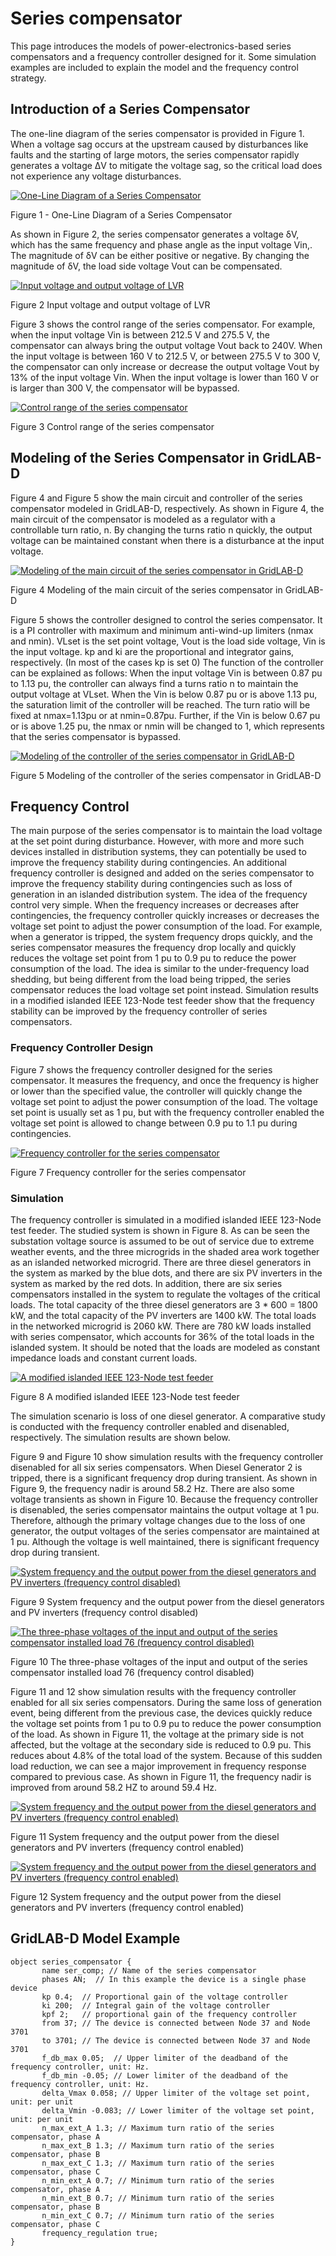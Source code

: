 # Series compensator

This page introduces the models of power-electronics-based series compensators and a frequency controller designed for it. Some simulation examples are included to explain the model and the frequency control strategy. 

## Introduction of a Series Compensator

The one-line diagram of the series compensator is provided in Figure 1. When a voltage sag occurs at the upstream caused by disturbances like faults and the starting of large motors, the series compensator rapidly generates a voltage ΔV to mitigate the voltage sag, so the critical load does not experience any voltage disturbances. 

[![One-Line Diagram of a Series Compensator](../../images/Series_Compensator.png)](/wiki/File:Series_Compensator.png)

Figure 1 - One-Line Diagram of a Series Compensator

As shown in Figure 2, the series compensator generates a voltage δV, which has the same frequency and phase angle as the input voltage Vin,. The magnitude of δV can be either positive or negative. By changing the magnitude of δV, the load side voltage Vout can be compensated. 

[![Input voltage and output voltage of LVR](../../images/300px-Vin_and_Vout.png.png)](/wiki/File:Vin_and_Vout.png.png)

Figure 2 Input voltage and output voltage of LVR

Figure 3 shows the control range of the series compensator. For example, when the input voltage Vin is between 212.5 V and 275.5 V, the compensator can always bring the output voltage Vout back to 240V. When the input voltage is between 160 V to 212.5 V, or between 275.5 V to 300 V, the compensator can only increase or decrease the output voltage Vout by 13% of the input voltage Vin. When the input voltage is lower than 160 V or is larger than 300 V, the compensator will be bypassed. 

[![Control range of the series compensator](../../images/300px-Regulation_Range.png)](/wiki/File:Regulation_Range.png)

Figure 3 Control range of the series compensator

  


## Modeling of the Series Compensator in GridLAB-D

Figure 4 and Figure 5 show the main circuit and controller of the series compensator modeled in GridLAB-D, respectively. As shown in Figure 4, the main circuit of the compensator is modeled as a regulator with a controllable turn ratio, n. By changing the turns ratio n quickly, the output voltage can be maintained constant when there is a disturbance at the input voltage. 

[![Modeling of the main circuit of the series compensator in GridLAB-D](../../images/300px-Transformer.png)](/wiki/File:Transformer.png)

Figure 4 Modeling of the main circuit of the series compensator in GridLAB-D

Figure 5 shows the controller designed to control the series compensator. It is a PI controller with maximum and minimum anti-wind-up limiters (nmax and nmin). VLset is the set point voltage, Vout is the load side voltage, Vin is the input voltage. kp and ki are the proportional and integrator gains, respectively. (In most of the cases kp is set 0) The function of the controller can be explained as follows: When the input voltage Vin is between 0.87 pu to 1.13 pu, the controller can always find a turns ratio n to maintain the output voltage at VLset. When the Vin is below 0.87 pu or is above 1.13 pu, the saturation limit of the controller will be reached. The turn ratio will be fixed at nmax=1.13pu or at nmin=0.87pu. Further, if the Vin is below 0.67 pu or is above 1.25 pu, the nmax or nmin will be changed to 1, which represents that the series compensator is bypassed. 

[![Modeling of the controller of the series compensator in GridLAB-D](../../images/300px-Controller.png)](/wiki/File:Controller.png)

Figure 5 Modeling of the controller of the series compensator in GridLAB-D

## Frequency Control

The main purpose of the series compensator is to maintain the load voltage at the set point during disturbance. However, with more and more such devices installed in distribution systems, they can potentially be used to improve the frequency stability during contingencies. An additional frequency controller is designed and added on the series compensator to improve the frequency stability during contingencies such as loss of generation in an islanded distribution system. The idea of the frequency control very simple. When the frequency increases or decreases after contingencies, the frequency controller quickly increases or decreases the voltage set point to adjust the power consumption of the load. For example, when a generator is tripped, the system frequency drops quickly, and the series compensator measures the frequency drop locally and quickly reduces the voltage set point from 1 pu to 0.9 pu to reduce the power consumption of the load. The idea is similar to the under-frequency load shedding, but being different from the load being tripped, the series compensator reduces the load voltage set point instead. Simulation results in a modified islanded IEEE 123-Node test feeder show that the frequency stability can be improved by the frequency controller of series compensators. 

### Frequency Controller Design

Figure 7 shows the frequency controller designed for the series compensator. It measures the frequency, and once the frequency is higher or lower than the specified value, the controller will quickly change the voltage set point to adjust the power consumption of the load. The voltage set point is usually set as 1 pu, but with the frequency controller enabled the voltage set point is allowed to change between 0.9 pu to 1.1 pu during contingencies. 

[![Frequency controller for the series compensator](../../images/300px-Frequency_Controller.png)](/wiki/File:Frequency_Controller.png)

Figure 7 Frequency controller for the series compensator

### Simulation

The frequency controller is simulated in a modified islanded IEEE 123-Node test feeder. The studied system is shown in Figure 8. As can be seen the substation voltage source is assumed to be out of service due to extreme weather events, and the three microgrids in the shaded area work together as an islanded networked microgrid. There are three diesel generators in the system as marked by the blue dots, and there are six PV inverters in the system as marked by the red dots. In addition, there are six series compensators installed in the system to regulate the voltages of the critical loads. The total capacity of the three diesel generators are 3 * 600 = 1800 kW, and the total capacity of the PV inverters are 1400 kW. The total loads in the networked microgrid is 2060 kW. There are 780 kW loads installed with series compensator, which accounts for 36% of the total loads in the islanded system. It should be noted that the loads are modeled as constant impedance loads and constant current loads. 

[![A modified islanded IEEE 123-Node test feeder](../../images/300px-123_node.png)](/wiki/File:123_node.png)

Figure 8 A modified islanded IEEE 123-Node test feeder

The simulation scenario is loss of one diesel generator. A comparative study is conducted with the frequency controller enabled and disenabled, respectively. The simulation results are shown below. 

Figure 9 and Figure 10 show simulation results with the frequency controller disenabled for all six series compensators. When Diesel Generator 2 is tripped, there is a significant frequency drop during transient. As shown in Figure 9, the frequency nadir is around 58.2 Hz. There are also some voltage transients as shown in Figure 10. Because the frequency controller is disenabled, the series compensator maintains the output voltage at 1 pu. Therefore, although the primary voltage changes due to the loss of one generator, the output voltages of the series compensator are maintained at 1 pu. Although the voltage is well maintained, there is significant frequency drop during transient. 

[![System frequency and the output power from the diesel generators and PV inverters (frequency control disabled)](../../images/300px-Frequency_CaseA.png)](/wiki/File:Frequency_CaseA.png)

Figure 9 System frequency and the output power from the diesel generators and PV inverters (frequency control disabled)

[![The three-phase voltages of the input and output of the series compensator installed load 76 (frequency control disabled)](../../images/300px-Voltage_CaseA.png)](/wiki/File:Voltage_CaseA.png)

Figure 10 The three-phase voltages of the input and output of the series compensator installed load 76 (frequency control disabled)

Figure 11 and 12 show simulation results with the frequency controller enabled for all six series compensators. During the same loss of generation event, being different from the previous case, the devices quickly reduce the voltage set points from 1 pu to 0.9 pu to reduce the power consumption of the load. As shown in Figure 11, the voltage at the primary side is not affected, but the voltage at the secondary side is reduced to 0.9 pu. This reduces about 4.8% of the total load of the system. Because of this sudden load reduction, we can see a major improvement in frequency response compared to previous case. As shown in Figure 11, the frequency nadir is improved from around 58.2 HZ to around 59.4 Hz. 

[![System frequency and the output power from the diesel generators and PV inverters (frequency control enabled)](../../images/300px-Frequency_CaseB.png)](/wiki/File:Frequency_CaseB.png)

Figure 11 System frequency and the output power from the diesel generators and PV inverters (frequency control enabled)

[![System frequency and the output power from the diesel generators and PV inverters (frequency control enabled)](../../images/300px-Voltage_CaseB.png)](/wiki/File:Voltage_CaseB.png)


Figure 12 System frequency and the output power from the diesel generators and PV inverters (frequency control enabled)

## GridLAB-D Model Example
    
    
    object series_compensator {	
           name ser_comp; // Name of the series compensator
           phases AN;  // In this example the device is a single phase device
           kp 0.4;  // Proportional gain of the voltage controller
           ki 200;  // Integral gain of the voltage controller
           kpf 2;   // proportional gain of the frequency controller
           from 37; // The device is connected between Node 37 and Node 3701
           to 3701; // The device is connected between Node 37 and Node 3701
           f_db_max 0.05;  // Upper limiter of the deadband of the frequency controller, unit: Hz.
           f_db_min -0.05; // Lower limiter of the deadband of the frequency controller, unit: Hz.
           delta_Vmax 0.058; // Upper limiter of the voltage set point, unit: per unit
           delta_Vmin -0.083; // Lower limiter of the voltage set point, unit: per unit
           n_max_ext_A 1.3; // Maximum turn ratio of the series compensator, phase A
           n_max_ext_B 1.3; // Maximum turn ratio of the series compensator, phase B
           n_max_ext_C 1.3; // Maximum turn ratio of the series compensator, phase C
           n_min_ext_A 0.7; // Minimum turn ratio of the series compensator, phase A
           n_min_ext_B 0.7; // Minimum turn ratio of the series compensator, phase B
           n_min_ext_C 0.7; // Minimum turn ratio of the series compensator, phase C
           frequency_regulation true;
    }
    


